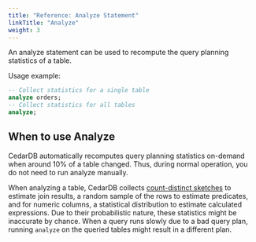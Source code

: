 ```yaml
---
title: "Reference: Analyze Statement"
linkTitle: "Analyze"
weight: 3
---
```


An analyze statement can be used to recompute the query planning statistics of a table.

Usage example:

```sql
-- Collect statistics for a single table
analyze orders;
-- Collect statistics for all tables
analyze;
```

## When to use Analyze

CedarDB automatically recomputes query planning statistics on-demand when around 10% of a table changed.
Thus, during normal operation, you do not need to run analyze manually.

When analyzing a table, CedarDB collects
[count-distinct sketches](https://en.wikipedia.org/wiki/Count-distinct_problem) to estimate join results, a random
sample of the rows to estimate predicates, and for numeric columns, a statistical distribution to estimate calculated
expressions.
Due to their probabilistic nature, these statistics might be inaccurate by chance.
When a query runs slowly due to a bad query plan, running `analyze` on the queried tables might result in a different
plan.
